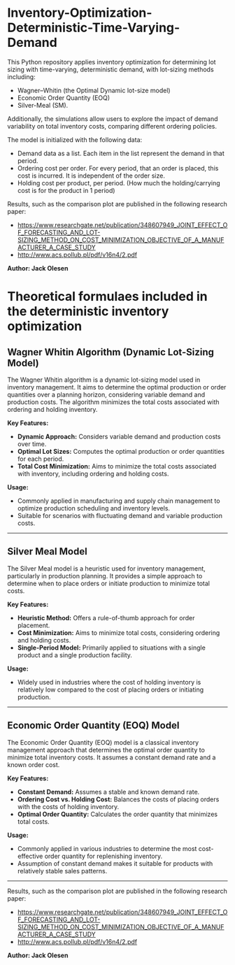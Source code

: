 # Inventory-Optimization-Deterministic-Time-Varying-Demand
This Python repository applies inventory optimization for determining lot sizing with time-varying, deterministic demand, with lot-sizing methods including:
- Wagner–Whitin (the Optimal Dynamic lot-size model)
- Economic Order Quantity (EOQ)
- Silver-Meal (SM).

Additionally, the simulations allow users to explore the impact of demand variability on total inventory costs, comparing different ordering policies.

The model is initialized with the following data:
- Demand data as a list. Each item in the list represent the demand in that period.
 - Ordering cost per order. For every period, that an order is placed, this cost is incurred. It is independent of the order size.
- Holding cost per product, per period. (How much the holding/carrying cost is for the product in 1 period)

Results, such as the comparison plot are published in the following research paper:
- https://www.researchgate.net/publication/348607949_JOINT_EFFECT_OF_FORECASTING_AND_LOT-SIZING_METHOD_ON_COST_MINIMIZATION_OBJECTIVE_OF_A_MANUFACTURER_A_CASE_STUDY
- http://www.acs.pollub.pl/pdf/v16n4/2.pdf

**Author: Jack Olesen**



# Theoretical formulaes included in the deterministic inventory optimization
## Wagner Whitin Algorithm (Dynamic Lot-Sizing Model)

The Wagner Whitin algorithm is a dynamic lot-sizing model used in inventory management. It aims to determine the optimal production or order quantities over a planning horizon, considering variable demand and production costs. The algorithm minimizes the total costs associated with ordering and holding inventory.

**Key Features:**

- **Dynamic Approach:** Considers variable demand and production costs over time.
- **Optimal Lot Sizes:** Computes the optimal production or order quantities for each period.
- **Total Cost Minimization:** Aims to minimize the total costs associated with inventory, including ordering and holding costs.

**Usage:**

- Commonly applied in manufacturing and supply chain management to optimize production scheduling and inventory levels.
- Suitable for scenarios with fluctuating demand and variable production costs.

---

## Silver Meal Model

The Silver Meal model is a heuristic used for inventory management, particularly in production planning. It provides a simple approach to determine when to place orders or initiate production to minimize total costs.

**Key Features:**

- **Heuristic Method:** Offers a rule-of-thumb approach for order placement.
- **Cost Minimization:** Aims to minimize total costs, considering ordering and holding costs.
- **Single-Period Model:** Primarily applied to situations with a single product and a single production facility.

**Usage:**

- Widely used in industries where the cost of holding inventory is relatively low compared to the cost of placing orders or initiating production.

---

## Economic Order Quantity (EOQ) Model

The Economic Order Quantity (EOQ) model is a classical inventory management approach that determines the optimal order quantity to minimize total inventory costs. It assumes a constant demand rate and a known order cost.

**Key Features:**

- **Constant Demand:** Assumes a stable and known demand rate.
- **Ordering Cost vs. Holding Cost:** Balances the costs of placing orders with the costs of holding inventory.
- **Optimal Order Quantity:** Calculates the order quantity that minimizes total costs.

**Usage:**

- Commonly applied in various industries to determine the most cost-effective order quantity for replenishing inventory.
- Assumption of constant demand makes it suitable for products with relatively stable sales patterns.

---

Results, such as the comparison plot are published in the following research paper:
- https://www.researchgate.net/publication/348607949_JOINT_EFFECT_OF_FORECASTING_AND_LOT-SIZING_METHOD_ON_COST_MINIMIZATION_OBJECTIVE_OF_A_MANUFACTURER_A_CASE_STUDY
- http://www.acs.pollub.pl/pdf/v16n4/2.pdf

**Author: Jack Olesen**

